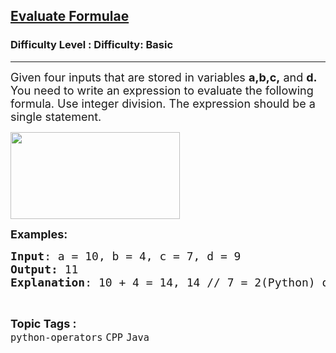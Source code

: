 <h2><a href="https://www.geeksforgeeks.org/problems/evaluate-formulae/1?page=1&difficulty=Basic&status=attempted&sortBy=accuracy">Evaluate Formulae</a></h2><h3>Difficulty Level : Difficulty: Basic</h3><hr><div class="problems_problem_content__Xm_eO"><p><span style="font-size: 18px;">Given four&nbsp;inputs that are stored in variables <strong>a,b,c,</strong> and <strong>d. </strong>You need to write an expression to evaluate the following formula. Use integer division. The expression should be&nbsp;a single statement.</span></p>
<p><span style="font-size: 18px;"><img style="height: 139px; width: 271px;" src="https://media.geeksforgeeks.org/wp-content/uploads/20200819111131/IMG0317-300x154.PNG" alt=""></span></p>
<p><span style="font-size: 18px;"><strong>Examples:<br></strong></span></p>
<pre><span style="font-size: 18px;"><strong>Input</strong>: a = 10, b = 4, c = 7, d = 9
<strong>Output:</strong> 11
<strong>Explanation</strong>: 10 + 4 = 14, 14 // 7 = 2(Python) or 14 / 7 = 2(Java or CPP), 2 + 9 = 11.
</span></pre></div><br><p><span style=font-size:18px><strong>Topic Tags : </strong><br><code>python-operators</code>&nbsp;<code>CPP</code>&nbsp;<code>Java</code>&nbsp;